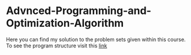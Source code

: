 # Advnced-Programming-and-Optimization-Algorithm
Here you can find my solution to the problem sets given within this course. To see the program structure visit this [link](https://didattica.unibocconi.it/ts/tsn_anteprima.php?cod_ins=30553&anno=2022&IdPag=)
